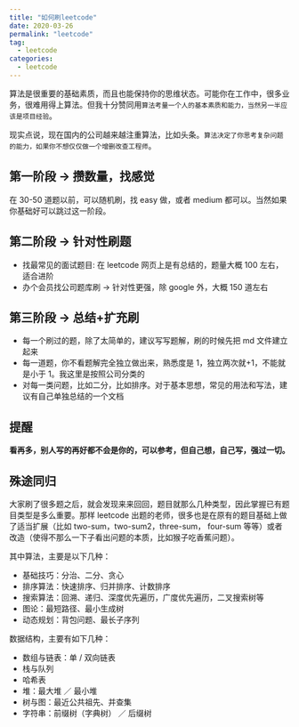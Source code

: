 ```yaml
---
title: "如何刷leetcode"
date: 2020-03-26
permalink: "leetcode"
tag:
  - leetcode
categories:
  - leetcode
---
```


算法是很重要的基础素质，而且也能保持你的思维状态。可能你在工作中，很多业务，很难用得上算法。但我十分赞同用`算法考量一个人的基本素质和能力，当然另一半应该是项目经验`。

现实点说，现在国内的公司越来越注重算法，比如头条。`算法决定了你思考复杂问题的能力，如果你不想仅仅做一个增删改查工程师`。

## 第一阶段 -> 攒数量，找感觉

在 30-50 道题以前，可以随机刷，找 easy 做，或者 medium 都可以。当然如果你基础好可以跳过这一阶段。

## 第二阶段 -> 针对性刷题

- 找最常见的面试题目: 在 leetcode 网页上是有总结的，题量大概 100 左右，适合进阶
- 办个会员找公司题库刷 -> 针对性更强，除 google 外，大概 150 道左右

## 第三阶段 -> 总结+扩充刷

- 每一个刷过的题，除了太简单的，建议写写题解，刷的时候先把 md 文件建立起来
- 每一道题，你不看题解完全独立做出来，熟悉度是 1，独立两次就+1，不能就是小于 1。我这里是按照公司分类的
- 对每一类问题，比如二分，比如排序。对于基本思想，常见的用法和写法，建议有自己单独总结的一个文档

## 提醒

**看再多，别人写的再好都不会是你的，可以参考，但自己想，自己写，强过一切。**

## 殊途同归

大家刷了很多题之后，就会发现来来回回，题目就那么几种类型，因此掌握已有题目类型是多么重要。那样 leetcode 出题的老师，很多也是在原有的题目基础上做了适当扩展（比如 two-sum，two-sum2，three-sum， four-sum 等等）或者改造（使得不那么一下子看出问题的本质，比如猴子吃香蕉问题）。

其中算法，主要是以下几种：

- 基础技巧：分治、二分、贪心
- 排序算法：快速排序、归并排序、计数排序
- 搜索算法：回溯、递归、深度优先遍历，广度优先遍历，二叉搜索树等
- 图论：最短路径、最小生成树
- 动态规划：背包问题、最长子序列

数据结构，主要有如下几种：

- 数组与链表：单 / 双向链表
- 栈与队列
- 哈希表
- 堆：最大堆 ／ 最小堆
- 树与图：最近公共祖先、并查集
- 字符串：前缀树（字典树） ／ 后缀树
